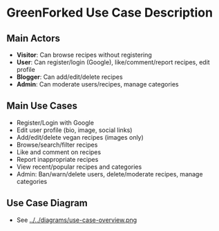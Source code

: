 # GreenForked Use Case Description

## Main Actors
- **Visitor**: Can browse recipes without registering
- **User**: Can register/login (Google), like/comment/report recipes, edit profile
- **Blogger**: Can add/edit/delete recipes
- **Admin**: Can moderate users/recipes, manage categories

## Main Use Cases
- Register/Login with Google
- Edit user profile (bio, image, social links)
- Add/edit/delete vegan recipes (images only)
- Browse/search/filter recipes
- Like and comment on recipes
- Report inappropriate recipes
- View recent/popular recipes and categories
- Admin: Ban/warn/delete users, delete/moderate recipes, manage categories

## Use Case Diagram
- See [../../diagrams/use-case-overview.png](../../diagrams/use-case-overview.png) 